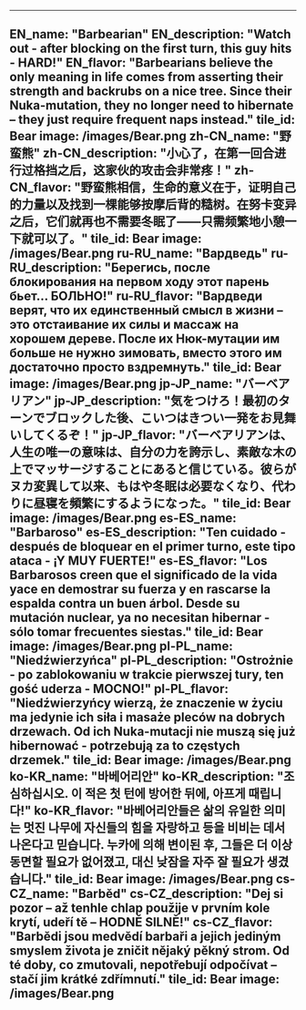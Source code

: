 ---

EN_name: "Barbearian"
EN_description: "Watch out - after blocking on the first turn, this guy hits - HARD!"
EN_flavor: "Barbearians believe the only meaning in life comes from asserting their strength and backrubs on a nice tree. Since their Nuka-mutation, they no longer need to hibernate – they just require frequent naps instead."
tile_id: Bear
image: /images/Bear.png
zh-CN_name: "野蛮熊"
zh-CN_description: "小心了，在第一回合进行过格挡之后，这家伙的攻击会非常疼！"
zh-CN_flavor: "野蛮熊相信，生命的意义在于，证明自己的力量以及找到一棵能够按摩后背的糙树。在努卡变异之后，它们就再也不需要冬眠了——只需频繁地小憩一下就可以了。"
tile_id: Bear
image: /images/Bear.png
ru-RU_name: "Вардведь"
ru-RU_description: "Берегись, после блокирования на первом ходу этот парень бьет... БОЛЬНО!"
ru-RU_flavor: "Вардведи верят, что их единственный смысл в жизни – это отстаивание их силы и массаж на хорошем дереве. После их Нюк-мутации им больше не нужно зимовать, вместо этого им достаточно просто вздремнуть."
tile_id: Bear
image: /images/Bear.png
jp-JP_name: "バーベアリアン"
jp-JP_description: "気をつけろ！最初のターンでブロックした後、こいつはきつい一発をお見舞いしてくるぞ！"
jp-JP_flavor: "バーベアリアンは、人生の唯一の意味は、自分の力を誇示し、素敵な木の上でマッサージすることにあると信じている。彼らがヌカ変異して以来、もはや冬眠は必要なくなり、代わりに昼寝を頻繁にするようになった。"
tile_id: Bear
image: /images/Bear.png
es-ES_name: "Barbaroso"
es-ES_description: "Ten cuidado - después de bloquear en el primer turno, este tipo ataca - ¡Y MUY FUERTE!"
es-ES_flavor: "Los Barbarosos creen que el significado de la vida yace en demostrar su fuerza y en rascarse la espalda contra un buen árbol. Desde su mutación nuclear, ya no necesitan hibernar - sólo tomar frecuentes siestas."
tile_id: Bear
image: /images/Bear.png
pl-PL_name: "Niedźwierzyńca"
pl-PL_description: "Ostrożnie - po zablokowaniu w trakcie pierwszej tury, ten gość uderza - MOCNO!"
pl-PL_flavor: "Niedźwierzyńcy wierzą, że znaczenie w życiu ma jedynie ich siła i masaże pleców na dobrych drzewach. Od ich Nuka-mutacji nie muszą się już hibernować - potrzebują za to częstych drzemek."
tile_id: Bear
image: /images/Bear.png
ko-KR_name: "바베어리안"
ko-KR_description: "조심하십시오. 이 적은 첫 턴에 방어한 뒤에, 아프게 때립니다!"
ko-KR_flavor: "바베어리안들은 삶의 유일한 의미는 멋진 나무에 자신들의 힘을 자랑하고 등을 비비는 데서 나온다고 믿습니다. 누카에 의해 변이된 후, 그들은 더 이상 동면할 필요가 없어졌고, 대신 낮잠을 자주 잘 필요가 생겼습니다."
tile_id: Bear
image: /images/Bear.png
cs-CZ_name: "Barběd"
cs-CZ_description: "Dej si pozor – až tenhle chlap použije v prvním kole krytí, udeří tě – HODNĚ SILNĚ!"
cs-CZ_flavor: "Barbědi jsou medvědí barbaři a jejich jediným smyslem života je zničit nějaký pěkný strom. Od té doby, co zmutovali, nepotřebují odpočívat – stačí jim krátké zdřímnutí."
tile_id: Bear
image: /images/Bear.png
---